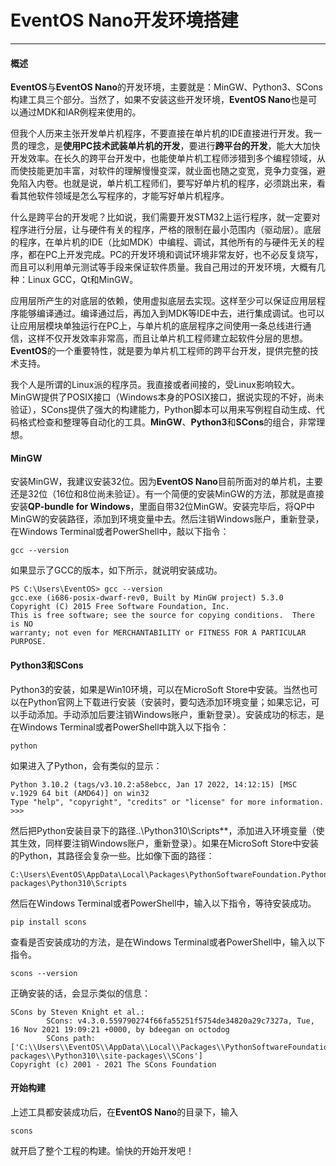 # EventOS Nano开发环境搭建
-------
#### 概述
**EventOS**与**EventOS Nano**的开发环境，主要就是：MinGW、Python3、SCons构建工具三个部分。当然了，如果不安装这些开发环境，**EventOS Nano**也是可以通过MDK和IAR例程来使用的。

但我个人历来主张开发单片机程序，不要直接在单片机的IDE直接进行开发。我一贯的理念，是**使用PC技术武装单片机的开发**，要进行**跨平台的开发**，能大大加快开发效率。在长久的跨平台开发中，也能使单片机工程师涉猎到多个编程领域，从而使技能更加丰富，对软件的理解慢慢变深，就业面也随之变宽，竞争力变强，避免陷入内卷。也就是说，单片机工程师们，要写好单片机的程序，必须跳出来，看看其他软件领域是怎么写程序的，才能写好单片机程序。

什么是跨平台的开发呢？比如说，我们需要开发STM32上运行程序，就一定要对程序进行分层，让与硬件有关的程序，严格的限制在最小范围内（驱动层）。底层的程序，在单片机的IDE（比如MDK）中编程、调试，其他所有的与硬件无关的程序，都在PC上开发完成。PC的开发环境和调试环境非常友好，也不必反复烧写，而且可以利用单元测试等手段来保证软件质量。我自己用过的开发环境，大概有几种：Linux GCC，Qt和MinGW。

应用层所产生的对底层的依赖，使用虚拟底层去实现。这样至少可以保证应用层程序能够编译通过。编译通过后，再加入到MDK等IDE中去，进行集成调试。也可以让应用层模块单独运行在PC上，与单片机的底层程序之间使用一条总线进行通信，这样不仅开发效率非常高，而且让单片机工程师建立起软件分层的思想。**EventOS**的一个重要特性，就是要为单片机工程师的跨平台开发，提供完整的技术支持。

我个人是所谓的Linux派的程序员。我直接或者间接的，受Linux影响较大。MinGW提供了POSIX接口（Windows本身的POSIX接口，据说实现的不好，尚未验证），SCons提供了强大的构建能力，Python脚本可以用来写例程自动生成、代码格式检查和整理等自动化的工具。**MinGW**、**Python3**和**SCons**的组合，非常理想。

#### **MinGW**

安装MinGW，我建议安装32位。因为**EventOS Nano**目前所面对的单片机，主要还是32位（16位和8位尚未验证）。有一个简便的安装MinGW的方法，那就是直接安装**QP-bundle for Windows**，里面自带32位MinGW。安装完毕后，将QP中MinGW的安装路径，添加到环境变量中去。然后注销Windows账户，重新登录，在Windows Terminal或者PowerShell中，敲以下指令：
```
gcc --version
```
如果显示了GCC的版本，如下所示，就说明安装成功。
```
PS C:\Users\EventOS> gcc --version
gcc.exe (i686-posix-dwarf-rev0, Built by MinGW project) 5.3.0
Copyright (C) 2015 Free Software Foundation, Inc.
This is free software; see the source for copying conditions.  There is NO
warranty; not even for MERCHANTABILITY or FITNESS FOR A PARTICULAR PURPOSE.
```

#### **Python3和SCons**
Python3的安装，如果是Win10环境，可以在MicroSoft Store中安装。当然也可以在Python官网上下载进行安装（安装时，要勾选添加环境变量；如果忘记，可以手动添加。手动添加后要注销Windows账户，重新登录）。安装成功的标志，是在Windows Terminal或者PowerShell中跳入以下指令：
```
python
```
如果进入了Python，会有类似的显示：
```
Python 3.10.2 (tags/v3.10.2:a58ebcc, Jan 17 2022, 14:12:15) [MSC v.1929 64 bit (AMD64)] on win32
Type "help", "copyright", "credits" or "license" for more information.
>>>
```

然后把Python安装目录下的路径..\Python310\Scripts**，添加进入环境变量（使其生效，同样要注销Windows账户，重新登录）。如果在MicroSoft Store中安装的Python，其路径会复杂一些。比如像下面的路径：
```
C:\Users\EventOS\AppData\Local\Packages\PythonSoftwareFoundation.Python.3.10_qbz5n2kfra8p0\LocalCache\local-packages\Python310\Scripts
```

然后在Windows Terminal或者PowerShell中，输入以下指令，等待安装成功。
```
pip install scons
```
查看是否安装成功的方法，是在Windows Terminal或者PowerShell中，输入以下指令。
```
scons --version
```
正确安装的话，会显示类似的信息：
```
SCons by Steven Knight et al.:
        SCons: v4.3.0.559790274f66fa55251f5754de34820a29c7327a, Tue, 16 Nov 2021 19:09:21 +0000, by bdeegan on octodog
        SCons path: ['C:\\Users\\EventOS\\AppData\\Local\\Packages\\PythonSoftwareFoundation.Python.3.10_qbz5n2kfra8p0\\LocalCache\\local-packages\\Python310\\site-packages\\SCons']
Copyright (c) 2001 - 2021 The SCons Foundation
```

#### 开始构建
上述工具都安装成功后，在**EventOS Nano**的目录下，输入
```
scons
```
就开启了整个工程的构建。愉快的开始开发吧！